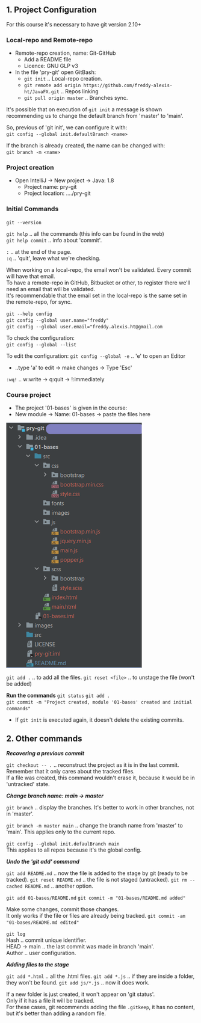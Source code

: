 ## 1. Project Configuration

For this course it's necessary to have git version 2.10+

### Local-repo and Remote-repo

- Remote-repo creation, name: Git-GitHub
    - Add a README file
    - Licence: GNU GLP v3
- In the file 'pry-git' open GitBash:
    - `git init` .. Local-repo creation.
    - `git remote add origin https://github.com/freddy-alexis-ht/JavaFX.git` .. Repos linking
    - `git pull origin master` .. Branches sync.


It's possible that on execution of `git init` a message is shown recommending us to change the default branch from 'master' to 'main'.  

So, previous of 'git init', we can configure it with:  
`git config --global init.defaultBranch <name>`  

If the branch is already created, the name can be changed with:  
`git branch -m <name>`  

### Project creation

- Open IntelliJ -> New project -> Java: 1.8
    - Project name: pry-git
    - Project location: ..../pry-git

### Initial Commands

`git --version`  

`git help` .. all the commands (this info can be found in the web)  
`git help commit` .. info about 'commit'.

`:` .. at the end of the page.  
`:q` .. 'quit', leave what we're checking.

When working on a local-repo, the email won't be validated. Every commit will have that email.  
To have a remote-repo in GitHub, Bitbucket or other, to register there we'll need an email that will be validated.  
It's recommendable that the email set in the local-repo is the same set in the remote-repo, for sync.

`git --help config`  
`git config --global user.name="freddy"`  
`git config --global user.email="freddy.alexis.ht@gmail.com`  

To check the configuration:  
`git config --global --list`  

To edit the configuration:
`git config --global -e` .. 'e' to open an Editor  
- ..type 'a' to edit -> make changes -> Type 'Esc' 
 
`:wq!` .. w:write -> q:quit -> !:immediately


### Course project

- The project '01-bases' is given in the course: 
- New module -> Name: 01-bases -> paste the files here

![](images/pry_01-bases_added.png)

`git add .` .. to add all the files.
`git reset <file>` .. to unstage the file (won't be added)

**Run the commands**
`git status`
`git add .`  
`git commit -m "Project created, module '01-bases' created and initial commands"`  

- If `git init` is executed again, it doesn't delete the existing commits.

## 2. Other commands

***Recovering a previous commit***

`git checkout -- .` .. reconstruct the project as it is in the last commit.  
Remember that it only cares about the tracked files.  
If a file was created, this command wouldn't erase it, because it would be in 'untracked' state.

***Change branch name: main -> master***

`git branch` .. display the branches.
It's better to work in other branches, not in 'master'.

`git branch -m master main` .. change the branch name from 'master' to 'main'.
This applies only to the current repo.

`git config --global init.defaulBranch main`  
This applies to all repos because it's the global config.  

***Undo the 'git add' command***

`git add README.md` .. now the file is added to the stage by git (ready to be tracked). 
`git reset README.md` .. the file is not staged (untracked).
`git rm --cached README.md` .. another option.

`git add 01-bases/README.md`
`git commit -m "01-bases/README.md added"`

Make some changes, commit those changes.  
It only works if the file or files are already being tracked.
`git commit -am "01-bases/README.md edited"`

`git log`  
Hash .. commit unique identifier.  
HEAD -> main .. the last commit was made in branch 'main'.  
Author .. user configuration.

***Adding files to the stage***

`git add *.html` .. all the .html files.
`git add *.js` .. if they are inside a folder, they won't be found.
`git add js/*.js` .. now it does work.

If a new folder is just created, it won't appear on 'git status'.  
Only if it has a file it will be tracked.  
For these cases, git recommends adding the file `.gitkeep`, it has no content, but it's better than adding a random file.




